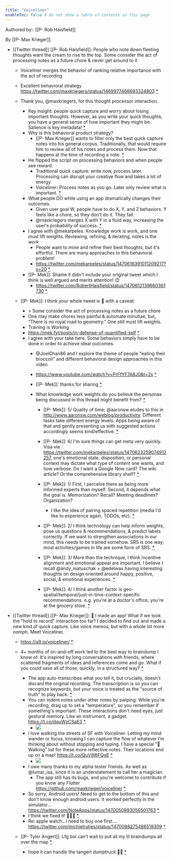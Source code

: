 ```yaml
---
title: "Voiceliner"
enableToc: false # do not show a table of contents on this page
---
```

Authored by:: [[P- Rob Haisfield]]

By [[P- Max Krieger]].

- [[Twitter thread]] [[P- Rob Haisfield]]: People who note down fleeting thoughts want the cream to rise to the top. Some consider the act of processing notes as a future chore &amp; never get around to it
    - Voiceliner merges the behavior of ranking relative importance with the act of recording
    - Excellent behavioral strategy https://twitter.com/maxkriegers/status/1469977466693324803 [*](https://twitter.com/RobertHaisfield/status/1470612139660361730)
    - Thank you, @maxkriegers, for this thought processor interaction.
      - Key insight: people quick capture and worry about losing important thoughts. However, as you write your quick thoughts, you have a general sense of how important they might be. Salience is key metadata! [*](https://twitter.com/RobertHaisfield/status/1470612495769292801)
      - Why is this behavioral product strategy?
        - [[P- Max Krieger]] wants to filter only the best quick capture notes into his general corpus. Traditionally, that would require him to review all of his notes and process them. Now that happens at the time of recording a note. [*](https://twitter.com/RobertHaisfield/status/1470615768937033728)
      - He flipped the script on processing behaviors and when people see reward.
        - Traditional quick capture: write now, process later. Processing can disrupt your creative flow and takes a lot of energy.
        - Voiceliner: Process notes as you go. Later only review what is important. [*](https://twitter.com/RobertHaisfield/status/1470615769788551169)
      - What people DO while using an app dramatically changes their outcomes.
        - Given user goal W, people have to do X, Y, and Z behaviors. Y feels like a chore, so they don't do it. They fail.
        - @maxkriegers merges X with Y in a fluid way, increasing the user's probability of success. [*](https://twitter.com/RobertHaisfield/status/1470616865164517380)
      - I agree with @mekarpeles. Knowledge work is work, and one must lift weights. Reviewing, refining, &amp; iterating, notes is the work
        - People want to mine and refine their best thoughts, but it's effortful. There are many approaches to this behavioral problem!
        - https://twitter.com/mekarpeles/status/1470616391011209217?s=20 [*](https://twitter.com/RobertHaisfield/status/1470618433465114624)
      - [[P- Mek]]: Shame it didn't include your original tweet which I think is well argued and merits attention! 😊
        - https://twitter.com/RobertHaisfield/status/1470612139660361730 [*](https://twitter.com/mekarpeles/status/1470619069737013248)

    - [[P- Mek]]: I think your whole tweet is 🥇 with a caveat:
      - &gt; Some consider the act of processing notes as a future chore
      - One may make chores less painful &amp; automate minutiae, but, "There is no royal road to geometry." One still must lift weights.
      - Training is Working
      - https://mek.fyi/posts/in-defense-of-quantified-self [*](https://twitter.com/mekarpeles/status/1470616391011209217)
      - I agree with your take here. Some behaviors simply have to be done in order to achieve ideal outcomes.
        - @JoelChan86 and I explore the theme of people "eating their broccoli" and different behavioral design approaches in this video
        - https://www.youtube.com/watch?v=PrFfYF7A8J0&t=2s [*](https://twitter.com/RobertHaisfield/status/1470618913276788738)
        - [[P- Mek]]: thanks for sharing [*](https://twitter.com/mekarpeles/status/1470619473757491205)

        - What knowledge work weights do you believe the personas being discussed in this thread might benefit from? [*](https://twitter.com/RobertHaisfield/status/1470619895641477121)
          - [[P- Mek]]: 5/ Quality of time; @aaronsw eludes to this in http://www.aaronsw.com/weblog/productivity. Different tasks take different energy levels. Apps being aware of that and gently presenting us with suggested actions accordingly seems kind/effective. [*](https://twitter.com/mekarpeles/status/1470623259074912257)

          - [[P- Mek]]: 6/ I'm sure things can get meta very quickly. Visa vie https://twitter.com/mekarpeles/status/1470623259074912257, one's emotional state, disposition, or personal context may dictate what type of content one wants, and how verbose. Do I want a Google Now card? The wiki article? Or the comprehensive library shelf? [*](https://twitter.com/mekarpeles/status/1470623913059180545)

          - [[P- Mek]]: 1/ First, I perceive there as being more informed experts than myself. Second, it depends what the goal is. Memorization? Recall? Meeting deadlines? Organization?
            - I like the idea of pairing spaced repetition (media I'd like to experience again, TODOs, etc). [*](https://twitter.com/mekarpeles/status/1470621339908296704)

          - [[P- Mek]]: 2/ I think technology can help inform weights, pose us questions &amp; recommendations, &amp; predict labels correctly. If we want to strengthen associations in our mind, this needs to be trained somehow. SRS is one way; most activities/games in life are some form of SRS. [*](https://twitter.com/mekarpeles/status/1470621596020785153)

          - [[P- Mek]]: 3/ More than the technique, I think incentive alignment and emotional appeal are important. I believe I recall @andy_matuschak + @edelwax having interesting thoughts on design oriented around happy, positive, social, &amp; emotional experiences. [*](https://twitter.com/mekarpeles/status/1470622320574218245)

          - [[P- Mek]]: 4/ I think another factor is geo-spatial/temporal/just-in-time-context-specific recommendations. e.g. you're at a doctor's office, you're at the grocery store. [*](https://twitter.com/mekarpeles/status/1470622784363585536)

- [[Twitter thread]] [[P- Max Krieger]]: 🔮 I made an app! What if we took the "hold to record" interaction too far? I decided to find out and made a new kind of quick capture. Like voice memos, but with a whole lot more oomph. Meet Voiceliner.
    - https://a9.io/voiceliner/ [*](https://twitter.com/maxkriegers/status/1469977440030060544)
    - 4+ months of on-and-off work led to the best way to braindump I know of. It's inspired by long conversations with friends, where scattered fragments of ideas and references come and go. What if you could save all of those, quickly, in a structured way? [*](https://twitter.com/maxkriegers/status/1469977441191882759)
      - The app auto-transcribes what you tell it, but crucially, doesn't discard the original recording. The transcription is so you can recognize keywords, but your voice is treated as the "source of truth" to play back. [*](https://twitter.com/maxkriegers/status/1469977442152419329)
      - You can indent notes under other notes by swiping. While you're recording, drag up to set a "temperature", so you remember if something's important. These interactions don't need eyes, just gestural memory. Like an instrument, a gadget. https://t.co/dquWzCSaE3 [*](https://twitter.com/maxkriegers/status/1469977466693324803)
        - ![](https://pbs.twimg.com/ext_tw_video_thumb/1469953265609576449/pu/img/8d4-14pjnDhcudHp.jpg)
      - I love walking the streets of SF with Voiceliner. Letting my mind wander or focus, knowing I can capture the flow of whatever I’m thinking about without stopping and typing. I have a special "🚶Walking" list for these more reflective notes. Their locations end up on a map! https://t.co/QuV9l6FQgE [*](https://twitter.com/maxkriegers/status/1469977473009872897)
        - ![](https://pbs.twimg.com/media/FGZS7K0VUAAMgw7.jpg)
      - I owe many thanks to my alpha tester friends. As well as @lumar_isa, since it is an understatement to call her a magician.
        - The app still has its bugs, and you're welcome to contribute if you know any Flutter https://github.com/maxkrieger/voiceliner [*](https://twitter.com/maxkriegers/status/1469977475262279680)
      - So sorry, Android users! Need to get to the bottom of this and don’t know enough android users. It worked perfectly in the simulator… https://twitter.com/NoteApps/status/1470050993056501763 [*](https://twitter.com/maxkriegers/status/1470210876225429510)
      - I think we fixed it! 🎤🎤🎤 [*](https://twitter.com/maxkriegers/status/1470477484084928521)
      - Re: apple watch.. I need to buy one first.... https://twitter.com/michielrutjes/status/1470088275486519309 [*](https://twitter.com/maxkriegers/status/1470919068127416320)

    - [[P- Tyler Angert]]: Lfg boi can’t wait to put all my lil braindumps all over the map [*](https://twitter.com/tylerangert/status/1470197646858067970)
      - hope it can handle the tangert dumptruck 🚚🚚 [*](https://twitter.com/maxkriegers/status/1470318434839785472)
